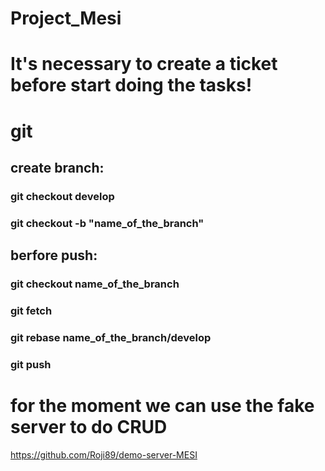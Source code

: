 # Project_Mesi

# It's necessary to create a ticket before start doing the tasks!

# git

## create branch:

### git checkout develop

### git checkout -b "name_of_the_branch"

## berfore push:

### git checkout name_of_the_branch

### git fetch

### git rebase name_of_the_branch/develop

### git push

# for the moment we can use the fake server to do CRUD

https://github.com/Roji89/demo-server-MESI
